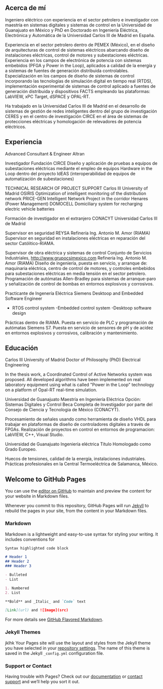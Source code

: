## Acerca de mí

Ingeniero eléctrico con experiencia en el sector petrolero e investigador con maestría en sistemas digitales y sistemas de control en la Universidad de Guanajuato en México y PhD en Doctorado en Ingeniería Eléctrica, Electrónica y Automática de la Universidad Carlos III de Madrid en España.

Experiencia en el sector petrolero dentro de PEMEX (México), en el diseño de arquitecturas de control de sistemas eléctricos abarcando diseño de instalaciones eléctricas, control de motores y subestaciones eléctricas. Experiencia en los campos de electrónica de potencia con sistemas embebidos (PFGA y Power in the Loop), aplicados a calidad de la energía y a sistemas de fuentes de generación distribuida controlables.
Especialización en los campos de diseño de sistemas de control incorporando las tecnologías de simulación digital en tiempo real (RTDS), implementación experimental de sistemas de control aplicado a fuentes de generación distribuida y dispositivos FACTS empleando las plataformas: LabVIEW, xPC Target, dSPACE y OPAL-RT.

Ha trabajado en la Universidad Carlos III de Madrid en el desarrollo de sistemas de gestión de redes inteligentes dentro del grupo de investigación CERES y en el centro de investigación CIRCE en el área de sistemas de protecciones eléctricas y homologación de relevadores de potencia eléctricos.

## Experiencia
Advanced Consultant & Engineer 
Altran

Investigador
Fundación CIRCE
Diseño y aplicación de pruebas a equipos de subestaciones eléctricas mediante el empleo de equipos Hardware in the Loop dentro del proyecto IdEAS (interoperabilidad de equipos de automatización de subestaciones)



TECHNICAL RESEARCH OF PROJECT SUPPORT
Carlos III University of Madrid
OSIRIS Optimization of intelligent monitoring of the distribution network
PRICE-GEN Intelligent Network Project in the corridor Henares (Power Management)
DOMOCELL Domiciliary system for recharging electric vehicle batteries


Formación de investigador en el extranjero
CONACYT
Universidad Carlos III de Madrid




Supervisor en seguridad
REYSA
Refinería Ing. Antonio M. Amor (RIAMA)
Supervisor en seguridad en instalaciones eléctricas en reparación del sector Católitico-RIAMA.


Supervisor de obra eléctrica y sistemas de control
Conjunto de Servicios Industriales, http://www.grupocsimexico.com
Refinería Ing. Antonio M. Amor (RIAMA)
Diseño de ingeniería, puesta en servicio, y arranque de: maquinaria eléctrica, centro de control de motores, y controles embebidos para subestaciones eléctricas en media tensión en el sector petrolero. Programación de autómatas Allen-Bradley para sistemas de arranque-paro y señalización de control de bombas en entornos explosivos y corrosivos.


Practicante de Ingenería Eléctrica
Siemens
Desktoop and Embedded Software Engineer
- RTOS control system
-Embedded control system
-Desktoop software design

Prácticas dentro de RIAMA. Puesta en servicio de PLC y programación de autómatas Siemens S7. Puesta en servicio de sensores de pH y de acidez en entornos explosivos y corrosivos, calibración y mantenimiento.

## Educación

Carlos III University of Madrid
Doctor of Philosophy (PhD)
Electrical Engineering

In the thesis work, a Coordinated Control of Active Networks system was proposed. All developed algorithms have been implemented on real laboratory equipment using what is called "Power in the Loop" technology on a platform of Opal-RT real-time simulation.


Universidad de Guanajuato
Maestría en Ingeniería Eléctrica
Opción: Sistemas Digitales y Control
Beca Completa de Investigador por parte del Consejo de Ciencia y Tecnologia de México (CONACYT).

Procesamiento de señales usando como herramienta de diseño VHDL para trabajar en plataformas de diseño de controladores digitales a través de FPGAs. Realización de proyectos en control en entornos de programacion: LabVIEW, C++, Visual Studio.


Universidad de Guanajuato
Ingeniería eléctrica
Título Homologado como Grado Europeo.

Huecos de tensiones, calidad de la energía, instalaciones industriales.
Prácticas profesionales en la Central Termoeléctrica de Salamanca, México.





## Welcome to GitHub Pages

You can use the [editor on GitHub](https://github.com/lg-gonzalez-juarez/lg-gonzalez-juarez.github.io/edit/master/README.md) to maintain and preview the content for your website in Markdown files.

Whenever you commit to this repository, GitHub Pages will run [Jekyll](https://jekyllrb.com/) to rebuild the pages in your site, from the content in your Markdown files.

### Markdown

Markdown is a lightweight and easy-to-use syntax for styling your writing. It includes conventions for

```markdown
Syntax highlighted code block

# Header 1
## Header 2
### Header 3

- Bulleted
- List

1. Numbered
2. List

**Bold** and _Italic_ and `Code` text

[Link](url) and ![Image](src)
```

For more details see [GitHub Flavored Markdown](https://guides.github.com/features/mastering-markdown/).

### Jekyll Themes
jklhk
Your Pages site will use the layout and styles from the Jekyll theme you have selected in your [repository settings](https://github.com/lg-gonzalez-juarez/lg-gonzalez-juarez.github.io/settings). The name of this theme is saved in the Jekyll `_config.yml` configuration file.

### Support or Contact

Having trouble with Pages? Check out our [documentation](https://help.github.com/categories/github-pages-basics/) or [contact support](https://github.com/contact) and we’ll help you sort it out.
